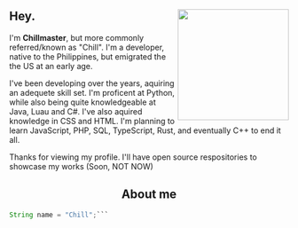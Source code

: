 ## Hey. <img align="right" src="https://wallpapers-clan.com/wp-content/uploads/2023/05/cool-anime-pfp-2-23.jpg" width="200" />
I'm **Chillmaster**, but more commonly referred/known as "Chill". I'm a developer, native to the Philippines, but emigrated the the US at an early age.

I've been developing over the years, aquiring an adequete skill set. I'm proficent at Python, while also being quite knowledgeable at Java, Luau and C#. I've also aquired knowledge in CSS and HTML. I'm planning to learn JavaScript, PHP, SQL, TypeScript, Rust, and eventually C++ to end it all.
  
Thanks for viewing my profile. I'll have open source respositories to showcase my works (Soon, NOT NOW)
  
<h2 align="center"> About me </h2>

```Java
String name = "Chill";```
